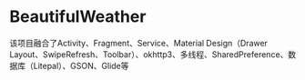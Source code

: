 # BeautifulWeather
该项目融合了Activity、Fragment、Service、Material Design（Drawer Layout、SwipeRefresh、Toolbar）、okhttp3、多线程、SharedPreference、数据库（Litepal）、GSON、Glide等
